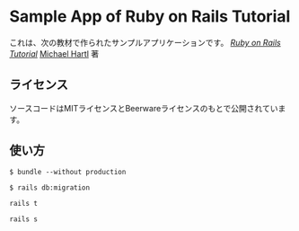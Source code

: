 # Sample App of Ruby on Rails Tutorial

これは、次の教材で作られたサンプルアプリケーションです。
[*Ruby on Rails Tutorial*](https://railstutorial.jp/)
[Michael Hartl](http://www.michaelhartl.com) 著

## ライセンス

ソースコードはMITライセンスとBeerwareライセンスのもとで公開されています。

## 使い方

```
$ bundle --without production
```

```
$ rails db:migration
```

```
rails t
```

```
rails s
```
